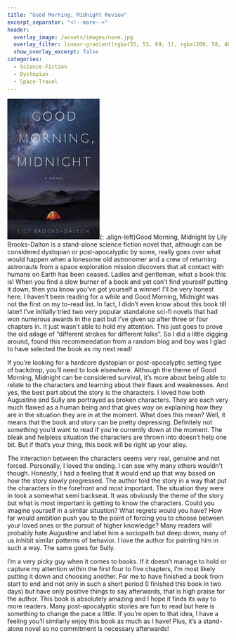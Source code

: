 ```yaml
---
title: "Good Morning, Midnight Review"
excerpt_separator: "<!--more-->"
header:
  overlay_image: /assets/images/none.jpg
  overlay_filter: linear-gradient(rgba(55, 53, 69, 1), rgba(200, 58, 40, 1))
  show_overlay_excerpt: false
categories:
  - Science-Fiction
  - Dystopian
  - Space-Travel
---
```

![good-morning-midnight-cover](/assets/images/good-morning-midnight.jpg){: .align-left}Good Morning, Midnight by Lily Brooks-Dalton is a stand-alone science fiction novel that, although can be considered dystopian or post-apocalyptic by some, really goes over what would happen when a lonesome old astronomer and a crew of returning astronauts from a space exploration mission discovers that all contact with humans on Earth has been ceased. Ladies and gentleman, what a book this is! When you find a slow burner of a book and yet can’t find yourself putting it down, then you know you’ve got yourself a winner! I’ll be very honest here. I haven’t been reading for a while and Good Morning, Midnight was not the first on my to-read list. In fact, I didn’t even know about this book till later! I’ve initially tried two very popular standalone sci-fi novels that had won numerous awards in the past but I’ve given up after three or four chapters in. It just wasn’t able to hold my attention. This just goes to prove the old adage of “different strokes for different folks”. So I did a little digging around, found this recommendation from a random blog and boy was I glad to have selected the book as my next read!

If you’re looking for a hardcore dystopian or post-apocalyptic setting type of backdrop, you’ll need to look elsewhere. Although the theme of Good Morning, Midnight can be considered survival, it’s more about being able to relate to the characters and learning about their flaws and weaknesses. And yes, the best part about the story is the characters. I loved how both Augustine and Sully are portrayed as broken characters. They are each very much flawed as a human being and that gives way on explaining how they are in the situation they are in at the moment. What does this mean? Well, it means that the book and story can be pretty depressing. Definitely not something you’d want to read if you’re currently down at the moment. The bleak and helpless situation the characters are thrown into doesn’t help one bit. But if that’s your thing, this book will be right up your alley.

The interaction between the characters seems very real, genuine and not forced. Personally, I loved the ending. I can see why many others wouldn’t though. Honestly, I had a feeling that it would end up that way based on how the story slowly progressed. The author told the story in a way that put the characters in the forefront and most important. The situation they were in took a somewhat semi backseat. It was obviously the theme of the story but what is most important is getting to know the characters. Could you imagine yourself in a similar situation? What regrets would you have? How far would ambition push you to the point of forcing you to choose between your loved ones or the pursuit of higher knowledge? Many readers will probably hate Augustine and label him a sociopath but deep down, many of us inhibit similar patterns of behavior. I love the author for painting him in such a way. The same goes for Sully.

I’m a very picky guy when it comes to books. If it doesn’t manage to hold or capture my attention within the first four to five chapters, I’m most likely putting it down and choosing another. For me to have finished a book from start to end and not only in such a short period (I finished this book in two days) but have only positive things to say afterwards, that is high praise for the author. This book is absolutely amazing and I hope it finds its way to more readers. Many post-apocalyptic stories are fun to read but here is something to change the pace a little. If you’re open to that idea, I have a feeling you’ll similarly enjoy this book as much as I have! Plus, it’s a stand-alone novel so no commitment is necessary afterwards!